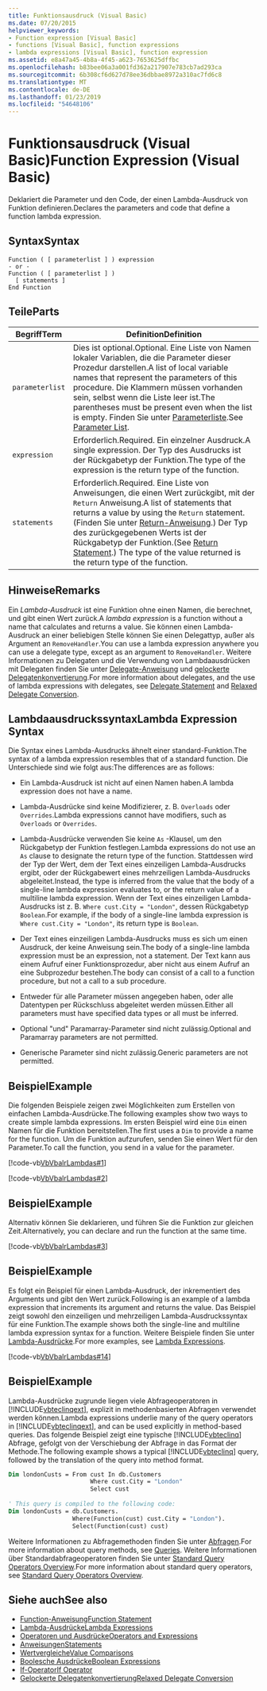 ```yaml
---
title: Funktionsausdruck (Visual Basic)
ms.date: 07/20/2015
helpviewer_keywords:
- Function expression [Visual Basic]
- functions [Visual Basic], function expressions
- lambda expressions [Visual Basic], function expression
ms.assetid: e8a47a45-4b8a-4f45-a623-7653625dffbc
ms.openlocfilehash: b83bee06a3a001fd362a217907e783cb7ad293ca
ms.sourcegitcommit: 6b308cf6d627d78ee36dbbae8972a310ac7fd6c8
ms.translationtype: MT
ms.contentlocale: de-DE
ms.lasthandoff: 01/23/2019
ms.locfileid: "54648106"
---
```

# <a name="function-expression-visual-basic"></a><span data-ttu-id="8bb3a-102">Funktionsausdruck (Visual Basic)</span><span class="sxs-lookup"><span data-stu-id="8bb3a-102">Function Expression (Visual Basic)</span></span>
<span data-ttu-id="8bb3a-103">Deklariert die Parameter und den Code, der einen Lambda-Ausdruck von Funktion definieren.</span><span class="sxs-lookup"><span data-stu-id="8bb3a-103">Declares the parameters and code that define a function lambda expression.</span></span>  
  
## <a name="syntax"></a><span data-ttu-id="8bb3a-104">Syntax</span><span class="sxs-lookup"><span data-stu-id="8bb3a-104">Syntax</span></span>  
  
```  
Function ( [ parameterlist ] ) expression  
- or -  
Function ( [ parameterlist ] )  
  [ statements ]  
End Function  
```  
  
## <a name="parts"></a><span data-ttu-id="8bb3a-105">Teile</span><span class="sxs-lookup"><span data-stu-id="8bb3a-105">Parts</span></span>  
  
|<span data-ttu-id="8bb3a-106">Begriff</span><span class="sxs-lookup"><span data-stu-id="8bb3a-106">Term</span></span>|<span data-ttu-id="8bb3a-107">Definition</span><span class="sxs-lookup"><span data-stu-id="8bb3a-107">Definition</span></span>|  
|---|---|  
|`parameterlist`|<span data-ttu-id="8bb3a-108">Dies ist optional.</span><span class="sxs-lookup"><span data-stu-id="8bb3a-108">Optional.</span></span> <span data-ttu-id="8bb3a-109">Eine Liste von Namen lokaler Variablen, die die Parameter dieser Prozedur darstellen.</span><span class="sxs-lookup"><span data-stu-id="8bb3a-109">A list of local variable names that represent the parameters of this procedure.</span></span> <span data-ttu-id="8bb3a-110">Die Klammern müssen vorhanden sein, selbst wenn die Liste leer ist.</span><span class="sxs-lookup"><span data-stu-id="8bb3a-110">The parentheses must be present even when the list is empty.</span></span> <span data-ttu-id="8bb3a-111">Finden Sie unter [Parameterliste](../../../visual-basic/language-reference/statements/parameter-list.md).</span><span class="sxs-lookup"><span data-stu-id="8bb3a-111">See [Parameter List](../../../visual-basic/language-reference/statements/parameter-list.md).</span></span>|  
|`expression`|<span data-ttu-id="8bb3a-112">Erforderlich.</span><span class="sxs-lookup"><span data-stu-id="8bb3a-112">Required.</span></span> <span data-ttu-id="8bb3a-113">Ein einzelner Ausdruck.</span><span class="sxs-lookup"><span data-stu-id="8bb3a-113">A single expression.</span></span> <span data-ttu-id="8bb3a-114">Der Typ des Ausdrucks ist der Rückgabetyp der Funktion.</span><span class="sxs-lookup"><span data-stu-id="8bb3a-114">The type of the expression is the return type of the function.</span></span>|  
|`statements`|<span data-ttu-id="8bb3a-115">Erforderlich.</span><span class="sxs-lookup"><span data-stu-id="8bb3a-115">Required.</span></span> <span data-ttu-id="8bb3a-116">Eine Liste von Anweisungen, die einen Wert zurückgibt, mit der `Return` Anweisung.</span><span class="sxs-lookup"><span data-stu-id="8bb3a-116">A list of statements that returns a value by using the `Return` statement.</span></span> <span data-ttu-id="8bb3a-117">(Finden Sie unter [Return-Anweisung](../../../visual-basic/language-reference/statements/return-statement.md).) Der Typ des zurückgegebenen Werts ist der Rückgabetyp der Funktion.</span><span class="sxs-lookup"><span data-stu-id="8bb3a-117">(See [Return Statement](../../../visual-basic/language-reference/statements/return-statement.md).) The type of the value returned is the return type of the function.</span></span>|  
  
## <a name="remarks"></a><span data-ttu-id="8bb3a-118">Hinweise</span><span class="sxs-lookup"><span data-stu-id="8bb3a-118">Remarks</span></span>  
 <span data-ttu-id="8bb3a-119">Ein *Lambda-Ausdruck* ist eine Funktion ohne einen Namen, die berechnet, und gibt einen Wert zurück.</span><span class="sxs-lookup"><span data-stu-id="8bb3a-119">A *lambda expression* is a function without a name that calculates and returns a value.</span></span> <span data-ttu-id="8bb3a-120">Sie können einen Lambda-Ausdruck an einer beliebigen Stelle können Sie einen Delegattyp, außer als Argument an `RemoveHandler`.</span><span class="sxs-lookup"><span data-stu-id="8bb3a-120">You can use a lambda expression anywhere you can use a delegate type, except as an argument to `RemoveHandler`.</span></span> <span data-ttu-id="8bb3a-121">Weitere Informationen zu Delegaten und die Verwendung von Lambdaausdrücken mit Delegaten finden Sie unter [Delegate-Anweisung](../../../visual-basic/language-reference/statements/delegate-statement.md) und [gelockerte Delegatenkonvertierung](../../../visual-basic/programming-guide/language-features/delegates/relaxed-delegate-conversion.md).</span><span class="sxs-lookup"><span data-stu-id="8bb3a-121">For more information about delegates, and the use of lambda expressions with delegates, see [Delegate Statement](../../../visual-basic/language-reference/statements/delegate-statement.md) and [Relaxed Delegate Conversion](../../../visual-basic/programming-guide/language-features/delegates/relaxed-delegate-conversion.md).</span></span>  
  
## <a name="lambda-expression-syntax"></a><span data-ttu-id="8bb3a-122">Lambdaausdruckssyntax</span><span class="sxs-lookup"><span data-stu-id="8bb3a-122">Lambda Expression Syntax</span></span>  
 <span data-ttu-id="8bb3a-123">Die Syntax eines Lambda-Ausdrucks ähnelt einer standard-Funktion.</span><span class="sxs-lookup"><span data-stu-id="8bb3a-123">The syntax of a lambda expression resembles that of a standard function.</span></span> <span data-ttu-id="8bb3a-124">Die Unterschiede sind wie folgt aus:</span><span class="sxs-lookup"><span data-stu-id="8bb3a-124">The differences are as follows:</span></span>  
  
-   <span data-ttu-id="8bb3a-125">Ein Lambda-Ausdruck ist nicht auf einen Namen haben.</span><span class="sxs-lookup"><span data-stu-id="8bb3a-125">A lambda expression does not have a name.</span></span>  
  
-   <span data-ttu-id="8bb3a-126">Lambda-Ausdrücke sind keine Modifizierer, z. B. `Overloads` oder `Overrides`.</span><span class="sxs-lookup"><span data-stu-id="8bb3a-126">Lambda expressions cannot have modifiers, such as `Overloads` or `Overrides`.</span></span>  
  
-   <span data-ttu-id="8bb3a-127">Lambda-Ausdrücke verwenden Sie keine `As` -Klausel, um den Rückgabetyp der Funktion festlegen.</span><span class="sxs-lookup"><span data-stu-id="8bb3a-127">Lambda expressions do not use an `As` clause to designate the return type of the function.</span></span> <span data-ttu-id="8bb3a-128">Stattdessen wird der Typ der Wert, dem der Text eines einzeiligen Lambda-Ausdrucks ergibt, oder der Rückgabewert eines mehrzeiligen Lambda-Ausdrucks abgeleitet.</span><span class="sxs-lookup"><span data-stu-id="8bb3a-128">Instead, the type is inferred from the value that the body of a single-line lambda expression evaluates to, or the return value of a multiline lambda expression.</span></span> <span data-ttu-id="8bb3a-129">Wenn der Text eines einzeiligen Lambda-Ausdrucks ist z. B. `Where cust.City = "London"`, dessen Rückgabetyp `Boolean`.</span><span class="sxs-lookup"><span data-stu-id="8bb3a-129">For example, if the body of a single-line lambda expression is `Where cust.City = "London"`, its return type is `Boolean`.</span></span>  
  
-   <span data-ttu-id="8bb3a-130">Der Text eines einzeiligen Lambda-Ausdrucks muss es sich um einen Ausdruck, der keine Anweisung sein.</span><span class="sxs-lookup"><span data-stu-id="8bb3a-130">The body of a single-line lambda expression must be an expression, not a statement.</span></span> <span data-ttu-id="8bb3a-131">Der Text kann aus einem Aufruf einer Funktionsprozedur, aber nicht aus einem Aufruf an eine Subprozedur bestehen.</span><span class="sxs-lookup"><span data-stu-id="8bb3a-131">The body can consist of a call to a function procedure, but not a call to a sub procedure.</span></span>  
  
-   <span data-ttu-id="8bb3a-132">Entweder für alle Parameter müssen angegeben haben, oder alle Datentypen per Rückschluss abgeleitet werden müssen.</span><span class="sxs-lookup"><span data-stu-id="8bb3a-132">Either all parameters must have specified data types or all must be inferred.</span></span>  
  
-   <span data-ttu-id="8bb3a-133">Optional "und" Paramarray-Parameter sind nicht zulässig.</span><span class="sxs-lookup"><span data-stu-id="8bb3a-133">Optional and Paramarray parameters are not permitted.</span></span>  
  
-   <span data-ttu-id="8bb3a-134">Generische Parameter sind nicht zulässig.</span><span class="sxs-lookup"><span data-stu-id="8bb3a-134">Generic parameters are not permitted.</span></span>  
  
## <a name="example"></a><span data-ttu-id="8bb3a-135">Beispiel</span><span class="sxs-lookup"><span data-stu-id="8bb3a-135">Example</span></span>  
 <span data-ttu-id="8bb3a-136">Die folgenden Beispiele zeigen zwei Möglichkeiten zum Erstellen von einfachen Lambda-Ausdrücke.</span><span class="sxs-lookup"><span data-stu-id="8bb3a-136">The following examples show two ways to create simple lambda expressions.</span></span> <span data-ttu-id="8bb3a-137">Im ersten Beispiel wird eine `Dim` einen Namen für die Funktion bereitstellen.</span><span class="sxs-lookup"><span data-stu-id="8bb3a-137">The first uses a `Dim` to provide a name for the function.</span></span> <span data-ttu-id="8bb3a-138">Um die Funktion aufzurufen, senden Sie einen Wert für den Parameter.</span><span class="sxs-lookup"><span data-stu-id="8bb3a-138">To call the function, you send in a value for the parameter.</span></span>  
  
 [!code-vb[VbVbalrLambdas#1](../../../visual-basic/language-reference/operators/codesnippet/VisualBasic/function-expression_1.vb)]  
  
 [!code-vb[VbVbalrLambdas#2](../../../visual-basic/language-reference/operators/codesnippet/VisualBasic/function-expression_2.vb)]  
  
## <a name="example"></a><span data-ttu-id="8bb3a-139">Beispiel</span><span class="sxs-lookup"><span data-stu-id="8bb3a-139">Example</span></span>  
 <span data-ttu-id="8bb3a-140">Alternativ können Sie deklarieren, und führen Sie die Funktion zur gleichen Zeit.</span><span class="sxs-lookup"><span data-stu-id="8bb3a-140">Alternatively, you can declare and run the function at the same time.</span></span>  
  
 [!code-vb[VbVbalrLambdas#3](../../../visual-basic/language-reference/operators/codesnippet/VisualBasic/function-expression_3.vb)]  
  
## <a name="example"></a><span data-ttu-id="8bb3a-141">Beispiel</span><span class="sxs-lookup"><span data-stu-id="8bb3a-141">Example</span></span>  
 <span data-ttu-id="8bb3a-142">Es folgt ein Beispiel für einen Lambda-Ausdruck, der inkrementiert des Arguments und gibt den Wert zurück.</span><span class="sxs-lookup"><span data-stu-id="8bb3a-142">Following is an example of a lambda expression that increments its argument and returns the value.</span></span> <span data-ttu-id="8bb3a-143">Das Beispiel zeigt sowohl den einzeiligen und mehrzeiligen Lambda-Ausdruckssyntax für eine Funktion.</span><span class="sxs-lookup"><span data-stu-id="8bb3a-143">The example shows both the single-line and multiline lambda expression syntax for a function.</span></span> <span data-ttu-id="8bb3a-144">Weitere Beispiele finden Sie unter [Lambda-Ausdrücke](../../../visual-basic/programming-guide/language-features/procedures/lambda-expressions.md).</span><span class="sxs-lookup"><span data-stu-id="8bb3a-144">For more examples, see [Lambda Expressions](../../../visual-basic/programming-guide/language-features/procedures/lambda-expressions.md).</span></span>  
  
 [!code-vb[VbVbalrLambdas#14](../../../visual-basic/language-reference/operators/codesnippet/VisualBasic/function-expression_4.vb)]  
  
## <a name="example"></a><span data-ttu-id="8bb3a-145">Beispiel</span><span class="sxs-lookup"><span data-stu-id="8bb3a-145">Example</span></span>  
 <span data-ttu-id="8bb3a-146">Lambda-Ausdrücke zugrunde liegen viele Abfrageoperatoren in [!INCLUDE[vbteclinqext](~/includes/vbteclinqext-md.md)], explizit in methodenbasierten Abfragen verwendet werden können.</span><span class="sxs-lookup"><span data-stu-id="8bb3a-146">Lambda expressions underlie many of the query operators in [!INCLUDE[vbteclinqext](~/includes/vbteclinqext-md.md)], and can be used explicitly in method-based queries.</span></span> <span data-ttu-id="8bb3a-147">Das folgende Beispiel zeigt eine typische [!INCLUDE[vbteclinq](~/includes/vbteclinq-md.md)] Abfrage, gefolgt von der Verschiebung der Abfrage in das Format der Methode.</span><span class="sxs-lookup"><span data-stu-id="8bb3a-147">The following example shows a typical [!INCLUDE[vbteclinq](~/includes/vbteclinq-md.md)] query, followed by the translation of the query into method format.</span></span>  
  
```vb  
Dim londonCusts = From cust In db.Customers  
                       Where cust.City = "London"  
                       Select cust  
  
' This query is compiled to the following code:  
Dim londonCusts = db.Customers.  
                  Where(Function(cust) cust.City = "London").  
                  Select(Function(cust) cust)  
```  
  
 <span data-ttu-id="8bb3a-148">Weitere Informationen zu Abfragemethoden finden Sie unter [Abfragen](../../../visual-basic/language-reference/queries/index.md).</span><span class="sxs-lookup"><span data-stu-id="8bb3a-148">For more information about query methods, see [Queries](../../../visual-basic/language-reference/queries/index.md).</span></span> <span data-ttu-id="8bb3a-149">Weitere Informationen über Standardabfrageoperatoren finden Sie unter [Standard Query Operators Overview](../../programming-guide/concepts/linq/standard-query-operators-overview.md).</span><span class="sxs-lookup"><span data-stu-id="8bb3a-149">For more information about standard query operators, see [Standard Query Operators Overview](../../programming-guide/concepts/linq/standard-query-operators-overview.md).</span></span>  
  
## <a name="see-also"></a><span data-ttu-id="8bb3a-150">Siehe auch</span><span class="sxs-lookup"><span data-stu-id="8bb3a-150">See also</span></span>
- [<span data-ttu-id="8bb3a-151">Function-Anweisung</span><span class="sxs-lookup"><span data-stu-id="8bb3a-151">Function Statement</span></span>](../../../visual-basic/language-reference/statements/function-statement.md)
- [<span data-ttu-id="8bb3a-152">Lambda-Ausdrücke</span><span class="sxs-lookup"><span data-stu-id="8bb3a-152">Lambda Expressions</span></span>](../../../visual-basic/programming-guide/language-features/procedures/lambda-expressions.md)
- [<span data-ttu-id="8bb3a-153">Operatoren und Ausdrücke</span><span class="sxs-lookup"><span data-stu-id="8bb3a-153">Operators and Expressions</span></span>](../../../visual-basic/programming-guide/language-features/operators-and-expressions/index.md)
- [<span data-ttu-id="8bb3a-154">Anweisungen</span><span class="sxs-lookup"><span data-stu-id="8bb3a-154">Statements</span></span>](../../../visual-basic/programming-guide/language-features/statements.md)
- [<span data-ttu-id="8bb3a-155">Wertvergleiche</span><span class="sxs-lookup"><span data-stu-id="8bb3a-155">Value Comparisons</span></span>](../../../visual-basic/programming-guide/language-features/operators-and-expressions/value-comparisons.md)
- [<span data-ttu-id="8bb3a-156">Boolesche Ausdrücke</span><span class="sxs-lookup"><span data-stu-id="8bb3a-156">Boolean Expressions</span></span>](../../../visual-basic/programming-guide/language-features/operators-and-expressions/boolean-expressions.md)
- [<span data-ttu-id="8bb3a-157">If-Operator</span><span class="sxs-lookup"><span data-stu-id="8bb3a-157">If Operator</span></span>](../../../visual-basic/language-reference/operators/if-operator.md)
- [<span data-ttu-id="8bb3a-158">Gelockerte Delegatenkonvertierung</span><span class="sxs-lookup"><span data-stu-id="8bb3a-158">Relaxed Delegate Conversion</span></span>](../../../visual-basic/programming-guide/language-features/delegates/relaxed-delegate-conversion.md)
